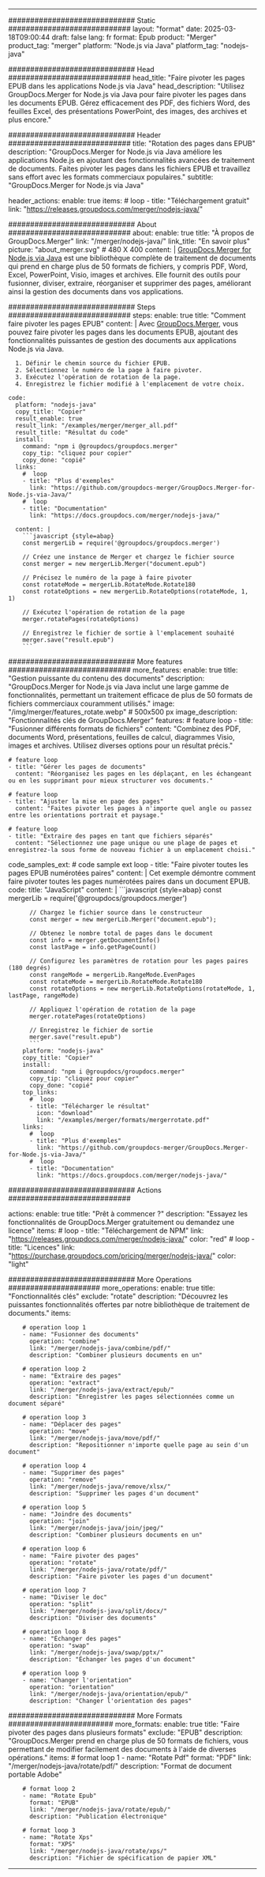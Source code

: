 
---
############################# Static ############################
layout: "format"
date:  2025-03-18T09:00:44
draft: false
lang: fr
format: Epub
product: "Merger"
product_tag: "merger"
platform: "Node.js via Java"
platform_tag: "nodejs-java"

############################# Head ############################
head_title: "Faire pivoter les pages EPUB dans les applications Node.js via Java"
head_description: "Utilisez GroupDocs.Merger for Node.js via Java pour faire pivoter les pages dans les documents EPUB. Gérez efficacement des PDF, des fichiers Word, des feuilles Excel, des présentations PowerPoint, des images, des archives et plus encore."

############################# Header ############################
title: "Rotation des pages dans EPUB" 
description: "GroupDocs.Merger for Node.js via Java améliore les applications Node.js en ajoutant des fonctionnalités avancées de traitement de documents. Faites pivoter les pages dans les fichiers EPUB et travaillez sans effort avec les formats commerciaux populaires."
subtitle: "GroupDocs.Merger for Node.js via Java" 

header_actions:
  enable: true
  items:
    #  loop
    - title: "Téléchargement gratuit"
      link: "https://releases.groupdocs.com/merger/nodejs-java/"
      
############################# About ############################
about:
    enable: true
    title: "À propos de GroupDocs.Merger"
    link: "/merger/nodejs-java/"
    link_title: "En savoir plus"
    picture: "about_merger.svg" # 480 X 400
    content: |
       [GroupDocs.Merger for Node.js via Java](/merger/nodejs-java/) est une bibliothèque complète de traitement de documents qui prend en charge plus de 50 formats de fichiers, y compris PDF, Word, Excel, PowerPoint, Visio, images et archives. Elle fournit des outils pour fusionner, diviser, extraire, réorganiser et supprimer des pages, améliorant ainsi la gestion des documents dans vos applications.

############################# Steps ############################
steps:
    enable: true
    title: "Comment faire pivoter les pages EPUB"
    content: |
      Avec [GroupDocs.Merger](/merger/nodejs-java/), vous pouvez faire pivoter les pages dans les documents EPUB, ajoutant des fonctionnalités puissantes de gestion des documents aux applications Node.js via Java.
      
      1. Définir le chemin source du fichier EPUB.
      2. Sélectionnez le numéro de la page à faire pivoter.
      3. Exécutez l'opération de rotation de la page.
      4. Enregistrez le fichier modifié à l'emplacement de votre choix.
   
    code:
      platform: "nodejs-java"
      copy_title: "Copier"
      result_enable: true
      result_link: "/examples/merger/merger_all.pdf"
      result_title: "Résultat du code"
      install:
        command: "npm i @groupdocs/groupdocs.merger"
        copy_tip: "cliquez pour copier"
        copy_done: "copié"
      links:
        #  loop
        - title: "Plus d'exemples"
          link: "https://github.com/groupdocs-merger/GroupDocs.Merger-for-Node.js-via-Java/"
        #  loop
        - title: "Documentation"
          link: "https://docs.groupdocs.com/merger/nodejs-java/"
          
      content: |
        ```javascript {style=abap}
        const mergerLib = require('@groupdocs/groupdocs.merger')

        // Créez une instance de Merger et chargez le fichier source
        const merger = new mergerLib.Merger("document.epub")

        // Précisez le numéro de la page à faire pivoter
        const rotateMode = mergerLib.RotateMode.Rotate180
        const rotateOptions = new mergerLib.RotateOptions(rotateMode, 1, 1)

        // Exécutez l'opération de rotation de la page
        merger.rotatePages(rotateOptions)

        // Enregistrez le fichier de sortie à l'emplacement souhaité
        merger.save("result.epub")
        ```            

############################# More features ############################
more_features:
  enable: true
  title: "Gestion puissante du contenu des documents"
  description: "GroupDocs.Merger for Node.js via Java inclut une large gamme de fonctionnalités, permettant un traitement efficace de plus de 50 formats de fichiers commerciaux couramment utilisés."
  image: "/img/merger/features_rotate.webp" # 500x500 px
  image_description: "Fonctionnalités clés de GroupDocs.Merger"
  features:
    # feature loop
    - title: "Fusionner différents formats de fichiers"
      content: "Combinez des PDF, documents Word, présentations, feuilles de calcul, diagrammes Visio, images et archives. Utilisez diverses options pour un résultat précis."

    # feature loop
    - title: "Gérer les pages de documents"
      content: "Réorganisez les pages en les déplaçant, en les échangeant ou en les supprimant pour mieux structurer vos documents."

    # feature loop
    - title: "Ajuster la mise en page des pages"
      content: "Faites pivoter les pages à n'importe quel angle ou passez entre les orientations portrait et paysage."

    # feature loop
    - title: "Extraire des pages en tant que fichiers séparés"
      content: "Sélectionnez une page unique ou une plage de pages et enregistrez-la sous forme de nouveau fichier à un emplacement choisi."
      
  code_samples_ext:
    # code sample ext loop
    - title: "Faire pivoter toutes les pages EPUB numérotées paires"
      content: |
        Cet exemple démontre comment faire pivoter toutes les pages numérotées paires dans un document EPUB.
      code:
        title: "JavaScript"
        content: |
          ```javascript {style=abap}
          const mergerLib = require('@groupdocs/groupdocs.merger')
          
          // Chargez le fichier source dans le constructeur
          const merger = new mergerLib.Merger("document.epub");

          // Obtenez le nombre total de pages dans le document
          const info = merger.getDocumentInfo()
          const lastPage = info.getPageCount()

          // Configurez les paramètres de rotation pour les pages paires (180 degrés)
          const rangeMode = mergerLib.RangeMode.EvenPages
          const rotateMode = mergerLib.RotateMode.Rotate180
          const rotateOptions = new mergerLib.RotateOptions(rotateMode, 1, lastPage, rangeMode)
          
          // Appliquez l'opération de rotation de la page
          merger.rotatePages(rotateOptions)

          // Enregistrez le fichier de sortie
          merger.save("result.epub")
          ```
        platform: "nodejs-java"
        copy_title: "Copier"
        install:
          command: "npm i @groupdocs/groupdocs.merger"
          copy_tip: "cliquez pour copier"
          copy_done: "copié"
        top_links:
          #  loop
          - title: "Télécharger le résultat"
            icon: "download"
            link: "/examples/merger/formats/mergerrotate.pdf"
        links:
          #  loop
          - title: "Plus d'exemples"
            link: "https://github.com/groupdocs-merger/GroupDocs.Merger-for-Node.js-via-Java/"
          #  loop
          - title: "Documentation"
            link: "https://docs.groupdocs.com/merger/nodejs-java/"
            

            


############################# Actions ############################

actions:
  enable: true
  title: "Prêt à commencer ?"
  description: "Essayez les fonctionnalités de GroupDocs.Merger gratuitement ou demandez une licence"
  items:
    #  loop
    - title: "Téléchargement de NPM"
      link: "https://releases.groupdocs.com/merger/nodejs-java/"
      color: "red"
        #  loop
    - title: "Licences"
      link: "https://purchase.groupdocs.com/pricing/merger/nodejs-java/"
      color: "light"


############################# More Operations #####################
more_operations:
    enable: true
    title: "Fonctionnalités clés"
    exclude: "rotate"
    description: "Découvrez les puissantes fonctionnalités offertes par notre bibliothèque de traitement de documents."
    items: 
          
        # operation loop 1
        - name: "Fusionner des documents"
          operation: "combine"
          link: "/merger/nodejs-java/combine/pdf/"
          description: "Combiner plusieurs documents en un"

        # operation loop 2
        - name: "Extraire des pages"
          operation: "extract"
          link: "/merger/nodejs-java/extract/epub/"
          description: "Enregistrer les pages sélectionnées comme un document séparé"

        # operation loop 3
        - name: "Déplacer des pages"
          operation: "move"
          link: "/merger/nodejs-java/move/pdf/"
          description: "Repositionner n'importe quelle page au sein d'un document"

        # operation loop 4
        - name: "Supprimer des pages"
          operation: "remove"
          link: "/merger/nodejs-java/remove/xlsx/"
          description: "Supprimer les pages d'un document"

        # operation loop 5
        - name: "Joindre des documents"
          operation: "join"
          link: "/merger/nodejs-java/join/jpeg/"
          description: "Combiner plusieurs documents en un"

        # operation loop 6
        - name: "Faire pivoter des pages"
          operation: "rotate"
          link: "/merger/nodejs-java/rotate/pdf/"
          description: "Faire pivoter les pages d'un document"

        # operation loop 7
        - name: "Diviser le doc"
          operation: "split"
          link: "/merger/nodejs-java/split/docx/"
          description: "Diviser des documents"

        # operation loop 8
        - name: "Échanger des pages"
          operation: "swap"
          link: "/merger/nodejs-java/swap/pptx/"
          description: "Échanger les pages d'un document"

        # operation loop 9
        - name: "Changer l'orientation"
          operation: "orientation"
          link: "/merger/nodejs-java/orientation/epub/"
          description: "Changer l'orientation des pages"
          
        
          
############################# More Formats ########################
more_formats:
    enable: true
    title: "Faire pivoter des pages dans plusieurs formats"
    exclude: "EPUB"
    description: "GroupDocs.Merger prend en charge plus de 50 formats de fichiers, vous permettant de modifier facilement des documents à l'aide de diverses opérations."
    items: 
        # format loop 1
        - name: "Rotate Pdf"
          format: "PDF"
          link: "/merger/nodejs-java/rotate/pdf/"
          description: "Format de document portable Adobe"

        # format loop 2
        - name: "Rotate Epub"
          format: "EPUB"
          link: "/merger/nodejs-java/rotate/epub/"
          description: "Publication électronique"

        # format loop 3
        - name: "Rotate Xps"
          format: "XPS"
          link: "/merger/nodejs-java/rotate/xps/"
          description: "Fichier de spécification de papier XML"


---